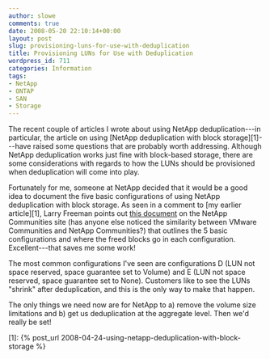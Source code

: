 ```yaml
---
author: slowe
comments: true
date: 2008-05-20 22:10:14+00:00
layout: post
slug: provisioning-luns-for-use-with-deduplication
title: Provisioning LUNs for Use with Deduplication
wordpress_id: 711
categories: Information
tags:
- NetApp
- ONTAP
- SAN
- Storage
---
```


The recent couple of articles I wrote about using NetApp deduplication---in particular, the article on using [NetApp deduplication with block storage][1]---have raised some questions that are probably worth addressing. Although NetApp deduplication works just fine with block-based storage, there are some considerations with regards to how the LUNs should be provisioned when deduplication will come into play.

Fortunately for me, someone at NetApp decided that it would be a good idea to document the five basic configurations of using NetApp deduplication with block storage. As seen in a comment to [my earlier article][1], Larry Freeman points out [this document](http://communities.netapp.com/docs/DOC-1192;jsessionid=7177122E64AA32F30DD92CEE995AC70E) on the NetApp Communities site (has anyone else noticed the similarity between VMware Communities and NetApp Communities?) that outlines the 5 basic configurations and where the freed blocks go in each configuration. Excellent---that saves me some work!

The most common configurations I've seen are configurations D (LUN not space reserved, space guarantee set to Volume) and E (LUN not space reserved, space guarantee set to None). Customers like to see the LUNs "shrink" after deduplication, and this is the only way to make that happen.

The only things we need now are for NetApp to a) remove the volume size limitations and b) get us deduplication at the aggregate level. Then we'd really be set!

[1]: {% post_url 2008-04-24-using-netapp-deduplication-with-block-storage %}
